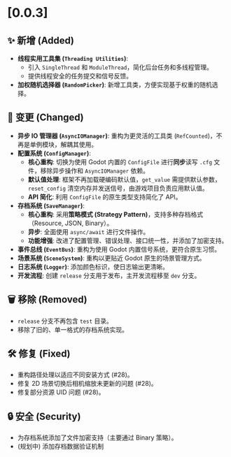 # [0.0.3]

## ✨ 新增 (Added)

*   **线程实用工具集 (`Threading Utilities`)**:
    *   引入 `SingleThread` 和 `ModuleThread`，简化后台任务和多线程管理。
    *   提供线程安全的任务提交和信号反馈。
*   **加权随机选择器 (`RandomPicker`)**: 新增工具类，方便实现基于权重的随机选择。

## 🔄 变更 (Changed)

*   **异步 IO 管理器 (`AsyncIOManager`)**: 重构为更灵活的工具类 (`RefCounted`)，不再是单例模块，解耦其使用。
*   **配置系统 (`ConfigManager`)**:
    *   **核心重构**: 切换为使用 Godot 内置的 `ConfigFile` 进行**同步**读写 `.cfg` 文件，移除异步操作和 `AsyncIOManager` 依赖。
    *   **默认值处理**: 框架不再加载硬编码默认值，`get_value` 需提供默认参数，`reset_config` 清空内存并发送信号，由游戏项目负责应用默认值。
    *   **API 简化**: 利用 `ConfigFile` 的原生类型支持简化了 API。
*   **存档系统 (`SaveManager`)**:
    *   **核心重构**: 采用**策略模式 (Strategy Pattern)**，支持多种存档格式（Resource, JSON, Binary）。
    *   **异步**: 全面使用 `async/await` 进行文件操作。
    *   **功能增强**: 改进了配置管理、错误处理、接口统一性，并添加了加密支持。
*   **事件总线 (`EventBus`)**: 重构为使用 Godot 内置信号系统，更符合原生习惯。
*   **场景系统 (`SceneSystem`)**: 重构以更贴近 Godot 原生的场景管理方式。
*   **日志系统 (`Logger`)**: 添加颜色标识，使日志输出更清晰。
*   **开发流程**: 创建 `release` 分支用于发布，主开发流程移至 `dev` 分支。

## 🗑️ 移除 (Removed)

*   `release` 分支不再包含 `test` 目录。
*   移除了旧的、单一格式的存档系统实现。

## 🛠️ 修复 (Fixed)

*   重构路径处理以适应不同安装方式 (#28)。
*   修复 2D 场景切换后相机缩放未更新的问题 (#28)。
*   修复部分资源 UID 问题 (#28)。

## 🔒 安全 (Security)

*   为存档系统添加了文件加密支持（主要通过 Binary 策略）。
*   (规划中) 添加存档数据验证机制 